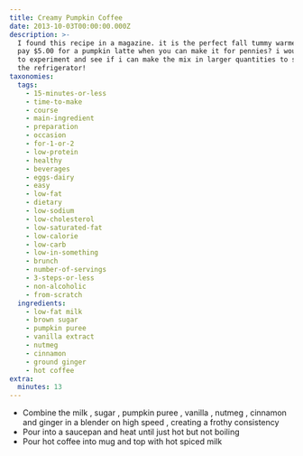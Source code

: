 ```yaml
---
title: Creamy Pumpkin Coffee
date: 2013-10-03T00:00:00.000Z
description: >-
  I found this recipe in a magazine. it is the perfect fall tummy warmer! why
  pay $5.00 for a pumpkin latte when you can make it for pennies? i would love
  to experiment and see if i can make the mix in larger quantities to store in
  the refrigerator!
taxonomies:
  tags:
    - 15-minutes-or-less
    - time-to-make
    - course
    - main-ingredient
    - preparation
    - occasion
    - for-1-or-2
    - low-protein
    - healthy
    - beverages
    - eggs-dairy
    - easy
    - low-fat
    - dietary
    - low-sodium
    - low-cholesterol
    - low-saturated-fat
    - low-calorie
    - low-carb
    - low-in-something
    - brunch
    - number-of-servings
    - 3-steps-or-less
    - non-alcoholic
    - from-scratch
  ingredients:
    - low-fat milk
    - brown sugar
    - pumpkin puree
    - vanilla extract
    - nutmeg
    - cinnamon
    - ground ginger
    - hot coffee
extra:
  minutes: 13
---
```

 - Combine the milk , sugar , pumpkin puree , vanilla , nutmeg , cinnamon and ginger in a blender on high speed , creating a frothy consistency
 - Pour into a saucepan and heat until just hot but not boiling
 - Pour hot coffee into mug and top with hot spiced milk
